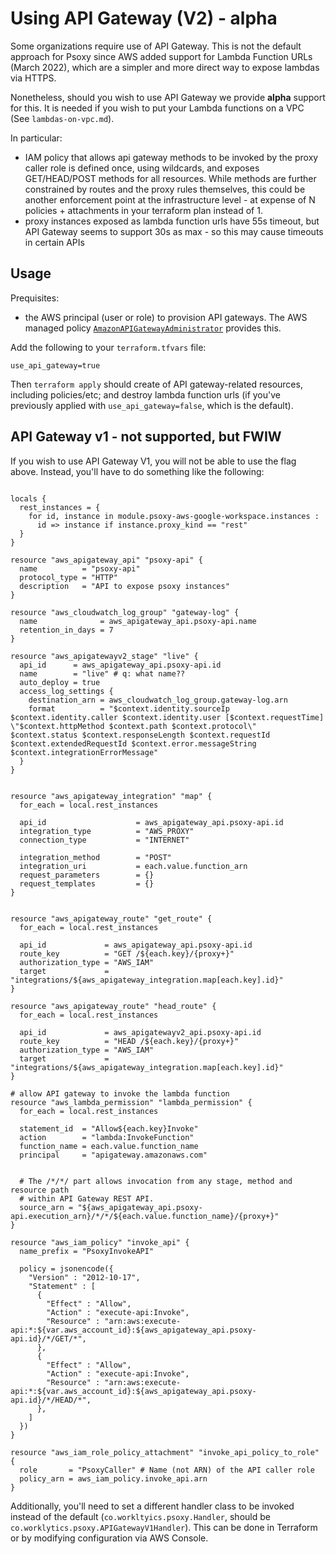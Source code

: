 # Using API Gateway (V2) - alpha

Some organizations require use of API Gateway. This is not the default approach for Psoxy since
AWS added support for Lambda Function URLs (March 2022), which are a simpler and more direct way
to expose lambdas via HTTPS.

Nonetheless, should you wish to use API Gateway we provide **alpha** support for this. It is needed
if you wish to put your Lambda functions on a VPC (See `lambdas-on-vpc.md`).

In particular:
  - IAM policy that allows api gateway methods to be invoked by the proxy caller role is defined once, using wildcards,
    and exposes GET/HEAD/POST methods for all resources.  While methods are further constrained by routes and the proxy
    rules themselves, this could be another enforcement point at the infrastructure level - at expense of N policies +
    attachments in your terraform plan instead of 1.
  - proxy instances exposed as lambda function urls have 55s timeout, but API Gateway seems to support 30s as max - so
    this may cause timeouts in certain APIs


## Usage
Prequisites:
- the AWS principal (user or role) to provision API gateways. The AWS managed policy [`AmazonAPIGatewayAdministrator`](https://docs.aws.amazon.com/aws-managed-policy/latest/reference/AmazonAPIGatewayAdministrator.html)
  provides this.

Add the following to your `terraform.tfvars` file:
```hcl
use_api_gateway=true
```

Then `terraform apply` should create of API gateway-related resources, including policies/etc; and
destroy lambda function urls (if you've previously applied with `use_api_gateway=false`, which is
the default).


## API Gateway v1 - not supported, but FWIW

If you wish to use API Gateway V1, you will not be able to use the flag above. Instead, you'll have
to do something like the following:

```hcl

locals {
  rest_instances = {
    for id, instance in module.psoxy-aws-google-workspace.instances :
      id => instance if instance.proxy_kind == "rest"
  }
}

resource "aws_apigateway_api" "psoxy-api" {
  name          = "psoxy-api"
  protocol_type = "HTTP"
  description   = "API to expose psoxy instances"
}

resource "aws_cloudwatch_log_group" "gateway-log" {
  name              = aws_apigateway_api.psoxy-api.name
  retention_in_days = 7
}

resource "aws_apigatewayv2_stage" "live" {
  api_id      = aws_apigateway_api.psoxy-api.id
  name        = "live" # q: what name??
  auto_deploy = true
  access_log_settings {
    destination_arn = aws_cloudwatch_log_group.gateway-log.arn
    format          = "$context.identity.sourceIp $context.identity.caller $context.identity.user [$context.requestTime] \"$context.httpMethod $context.path $context.protocol\" $context.status $context.responseLength $context.requestId $context.extendedRequestId $context.error.messageString $context.integrationErrorMessage"
  }
}


resource "aws_apigateway_integration" "map" {
  for_each = local.rest_instances

  api_id                    = aws_apigateway_api.psoxy-api.id
  integration_type          = "AWS_PROXY"
  connection_type           = "INTERNET"

  integration_method        = "POST"
  integration_uri           = each.value.function_arn
  request_parameters        = {}
  request_templates         = {}
}


resource "aws_apigateway_route" "get_route" {
  for_each = local.rest_instances

  api_id             = aws_apigateway_api.psoxy-api.id
  route_key          = "GET /${each.key}/{proxy+}"
  authorization_type = "AWS_IAM"
  target             = "integrations/${aws_apigateway_integration.map[each.key].id}"
}

resource "aws_apigateway_route" "head_route" {
  for_each = local.rest_instances

  api_id             = aws_apigatewayv2_api.psoxy-api.id
  route_key          = "HEAD /${each.key}/{proxy+}"
  authorization_type = "AWS_IAM"
  target             = "integrations/${aws_apigateway_integration.map[each.key].id}"
}

# allow API gateway to invoke the lambda function
resource "aws_lambda_permission" "lambda_permission" {
  for_each = local.rest_instances

  statement_id  = "Allow${each.key}Invoke"
  action        = "lambda:InvokeFunction"
  function_name = each.value.function_name
  principal     = "apigateway.amazonaws.com"


  # The /*/*/ part allows invocation from any stage, method and resource path
  # within API Gateway REST API.
  source_arn = "${aws_apigateway_api.psoxy-api.execution_arn}/*/*/${each.value.function_name}/{proxy+}"
}

resource "aws_iam_policy" "invoke_api" {
  name_prefix = "PsoxyInvokeAPI"

  policy = jsonencode({
    "Version" : "2012-10-17",
    "Statement" : [
      {
        "Effect" : "Allow",
        "Action" : "execute-api:Invoke",
        "Resource" : "arn:aws:execute-api:*:${var.aws_account_id}:${aws_apigateway_api.psoxy-api.id}/*/GET/*",
      },
      {
        "Effect" : "Allow",
        "Action" : "execute-api:Invoke",
        "Resource" : "arn:aws:execute-api:*:${var.aws_account_id}:${aws_apigateway_api.psoxy-api.id}/*/HEAD/*",
      },
    ]
  })
}

resource "aws_iam_role_policy_attachment" "invoke_api_policy_to_role" {
  role       = "PsoxyCaller" # Name (not ARN) of the API caller role
  policy_arn = aws_iam_policy.invoke_api.arn
}

```
Additionally, you'll need to set a different handler class to be invoked instead of the default
(`co.workltyics.psoxy.Handler`, should be `co.worklytics.psoxy.APIGatewayV1Handler`). This can be
done in Terraform or by modifying configuration via AWS Console.



